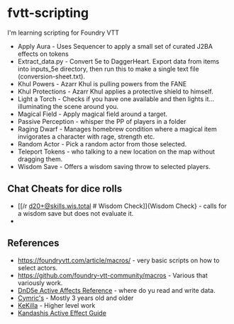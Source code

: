 # fvtt-scripting
I'm learning scripting for Foundry VTT
* Apply Aura - Uses Sequencer to apply a small set of curated J2BA effects on tokens
* Extract_data.py - Convert 5e to DaggerHeart. Export data from items into inputs_5e directory, then run this to make a single text file (conversion-sheet.txt).
* Khul Powers - Azarr Khul is pulling powers from the FANE
* Khul Protections - Azarr Khul applies a protective shield to himself.
* Light a Torch - Checks if you have one available and then lights it... illuminating the scene around you.
* Magical Field - Apply magical field around a target.
* Passive Perception - whisper the PP of players in a folder
* Raging Dwarf - Manages homebrew condition where a magical item invigorates a character with rage, strength etc.
* Random Actor - Pick a random actor from those selected.
* Teleport Tokens - who talking to a new location on the map without dragging them.
* Wisdom Save - Offers a wisdom saving throw to selected players.

## Chat Cheats for dice rolls
* [[/r d20+@skills.wis.total # Wisdom Check]]{Wisdom Check} - calls for a wisdom save but does not evaluate it.
* 
## References
* https://foundryvtt.com/article/macros/ - very basic scripts on how to select actors.
* https://github.com/foundry-vtt-community/macros - Various that variously work.
* [DnD5e Active Affects Reference](https://hackmd.io/@foundryvtt-dnd5e/active-effects) - where do yu read and write data.
* [Cymric's](https://gitlab.com/crymic/foundry-vtt-macros/-/tree/8.x/Callback%20Macros?ref_type=heads) - Mostly 3 years old and older
* [KeKilla](https://github.com/Kekilla0/Personal-Macros/tree/master) - Higher level work
* [Kandashis Active Effect Guide](https://docs.google.com/document/d/1DuZaIFVq0YulDOvpahrfhZ6dK7LuclIRlGOtT0BIYEo/edit#heading=h.vfzevnk5ryre)
